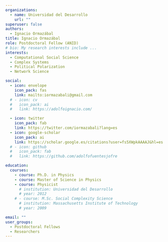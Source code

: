 ```yaml
---
organizations:
  - name: Universidad del Desarrollo
    url: ""
superuser: false
authors:
  - Ignacio Ormazábal
title: Ignacio Ormazábal
role: Postdoctoral Fellow (ANID)
# bio: My research interests include ...
interests:
  - Computational Social Science
  - Complex Systems
  - Political Polarization
  - Network Science

social:
  - icon: envelope
    icon_pack: fas
    link: mailto:iormazabali@gmail.com
  # - icon: cv
  #   icon_pack: ai
  #   link: https://adolfoignacio.com/

  - icon: twitter
    icon_pack: fab
    link: https://twitter.com/iormazabali?lang=es
  - icon: google-scholar
    icon_pack: ai
    link: https://scholar.google.es/citations?user=fs5XWpkAAAAJ&hl=es
  # - icon: github
  #   icon_pack: fab
  #   link: https://github.com/adolfofuentesjofre

education:
  courses:
    - course: Ph.D. in Physics
    - course: Master of Science in Physics
    - course: Physicist
      # institution: Universidad del Desarrollo
      # year: 2012
    # - course: M.Sc. Social Complexity Science
      # institution: Massachusetts Institute of Technology
      # year: 2009

email: ""
user_groups:
  - Postdoctoral Fellows
  - Researchers
---
```




